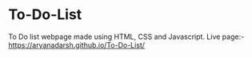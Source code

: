 # To-Do-List
To Do list webpage made using HTML, CSS and Javascript.
Live page:-https://aryanadarsh.github.io/To-Do-List/
